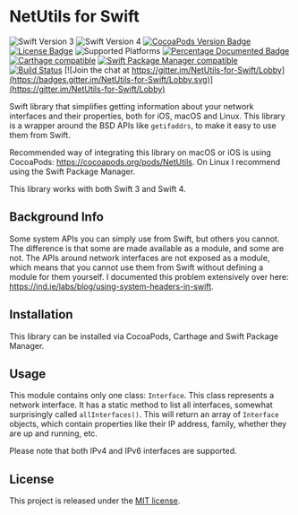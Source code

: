 # NetUtils for Swift

![Swift Version 3](https://img.shields.io/badge/Swift-v3-yellow.svg)
![Swift Version 4](https://img.shields.io/badge/Swift-v4-yellow.svg)
[![CocoaPods Version Badge](https://img.shields.io/cocoapods/v/NetUtils.svg)](https://cocoapods.org/pods/NetUtils)
[![License Badge](https://img.shields.io/cocoapods/l/NetUtils.svg)](LICENSE.txt)
![Supported Platforms](https://img.shields.io/badge/platform-ios%20%7C%20macos%20%7C%20linux-lightgrey.svg)
[![Percentage Documented Badge](http://svdo.github.io/swift-netutils/badge.svg)](http://svdo.github.io/swift-netutils/)
[![Carthage compatible](https://img.shields.io/badge/Carthage-compatible-4BC51D.svg?style=flat)](https://github.com/Carthage/Carthage)
[![Swift Package Manager compatible](https://img.shields.io/badge/Swift%20Package%20Manager-compatible-brightgreen.svg)](https://github.com/apple/swift-package-manager)
[![Build Status](https://travis-ci.org/svdo/swift-netutils.svg?branch=master)](https://travis-ci.org/svdo/swift-netutils)
[![Join the chat at https://gitter.im/NetUtils-for-Swift/Lobby](https://badges.gitter.im/NetUtils-for-Swift/Lobby.svg)](https://gitter.im/NetUtils-for-Swift/Lobby)

Swift library that simplifies getting information about your network interfaces and their properties, both for iOS, macOS and Linux.
This library is a wrapper around the BSD APIs like `getifaddrs`, to make it easy to use them from Swift.

Recommended way of integrating this library on macOS or iOS is using CocoaPods: https://cocoapods.org/pods/NetUtils. On Linux I recommend using the Swift Package Manager.

This library works with both Swift 3 and Swift 4.

## Background Info

Some system APIs you can simply use from Swift, but others you cannot. The difference is that some are made available
as a module, and some are not. The APIs around network interfaces are not exposed as a module, which means that you
cannot use them from Swift without defining a module for them yourself. I documented this problem extensively over
here: https://ind.ie/labs/blog/using-system-headers-in-swift.

## Installation

This library can be installed via CocoaPods, Carthage and Swift Package Manager.

## Usage

This module contains only one class: `Interface`. This class represents a network interface. It has a static method
to list all interfaces, somewhat surprisingly called `allInterfaces()`. This will return an array of `Interface`
objects, which contain properties like their IP address, family, whether they are up and running, etc.

Please note that both IPv4 and IPv6 interfaces are supported.

## License

This project is released under the [MIT license](LICENSE.txt).
